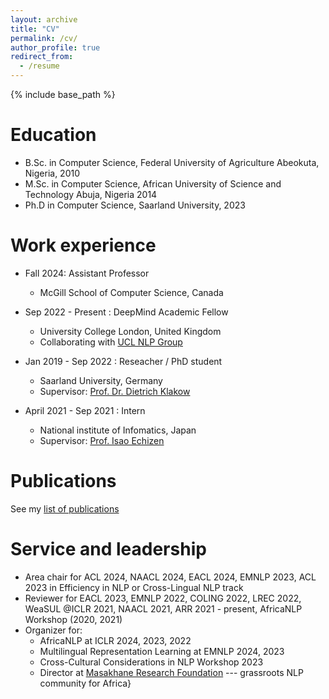 ```yaml
---
layout: archive
title: "CV"
permalink: /cv/
author_profile: true
redirect_from:
  - /resume
---
```


{% include base_path %}

Education
======
* B.Sc. in Computer Science, Federal University of Agriculture Abeokuta, Nigeria,  2010
* M.Sc. in Computer Science, African University of Science and Technology Abuja, Nigeria 2014
* Ph.D in Computer Science, Saarland University, 2023

Work experience
======
* Fall 2024: Assistant Professor
  * McGill School of Computer Science, Canada

* Sep 2022 - Present : DeepMind Academic Fellow
  * University College London, United Kingdom
  * Collaborating with [UCL NLP Group](https://nlp.cs.ucl.ac.uk/)

* Jan 2019 - Sep 2022 : Reseacher / PhD student
  * Saarland University, Germany
  * Supervisor: [Prof. Dr. Dietrich Klakow](https://www.lsv.uni-saarland.de/people/dietrich-klakow/)

* April 2021 - Sep 2021 : Intern
  * National institute of Infomatics, Japan
  * Supervisor: [Prof. Isao Echizen](https://research.nii.ac.jp/~iechizen/official/members_echizen-e.html)
  
Publications
======
See my [list of publications](https://dadelani.github.io/publications/)
  
Service and leadership
======
* Area chair for ACL 2024, NAACL 2024, EACL 2024, EMNLP 2023, ACL 2023 in Efficiency in NLP or Cross-Lingual NLP track
* Reviewer for EACL 2023, EMNLP 2022, COLING 2022, LREC 2022, WeaSUL @ICLR 2021, NAACL 2021, ARR 2021 - present, AfricaNLP Workshop (2020, 2021)
* Organizer for:
  * AfricaNLP at ICLR 2024, 2023, 2022
  * Multilingual Representation Learning at EMNLP 2024, 2023
  * Cross-Cultural Considerations in NLP Workshop 2023
  * Director at [Masakhane Research Foundation](https://www.masakhane.io/) --- grassroots NLP community for Africa}
